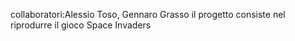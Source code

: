 collaboratori:Alessio Toso, Gennaro Grasso
il progetto consiste nel riprodurre il gioco Space Invaders
